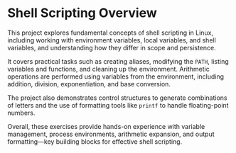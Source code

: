 # Shell Scripting Overview

This project explores fundamental concepts of shell scripting in Linux, including working with environment variables, local variables, and shell variables, and understanding how they differ in scope and persistence.

It covers practical tasks such as creating aliases, modifying the `PATH`, listing variables and functions, and cleaning up the environment. Arithmetic operations are performed using variables from the environment, including addition, division, exponentiation, and base conversion.

The project also demonstrates control structures to generate combinations of letters and the use of formatting tools like `printf` to handle floating-point numbers.

Overall, these exercises provide hands-on experience with variable management, process environments, arithmetic expansion, and output formatting—key building blocks for effective shell scripting.